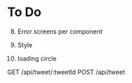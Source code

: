 # To Do

<!-- 1. View a single tweet -->
<!-- 2. View a "home feed" -->
<!-- 3. View a profile page -->

<!-- 4. Liking a tweet -->

<!-- 5. Posting a new tweet
   I made a post but not sure how to get the info into homefeed -->

<!-- 6. Click targets -->

<!-- 7. Character limit -->

8. Error screens per component
   <!-- 9. Loading states -->
   <!-- 10. Time displays -->

9. Style
10. loading circle
    <!-- 10. button style, change color -->
    <!-- 11. retweet in profile -->

<!-- GET /api/me/home-feed -->

<!-- GET /api/me/profile -->

GET /api/tweet/:tweetId
POST /api/tweet
